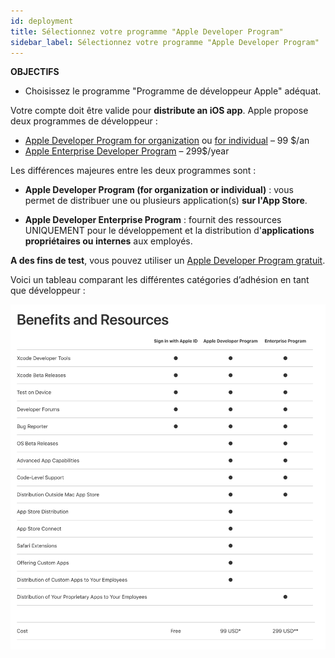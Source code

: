 ```yaml
---
id: deployment
title: Sélectionnez votre programme "Apple Developer Program"
sidebar_label: Sélectionnez votre programme "Apple Developer Program"
---
```

<div class = "objectives"> 

**OBJECTIFS**

* Choisissez le programme "Programme de développeur Apple" adéquat.</div> 

Votre compte doit être valide pour **distribute an iOS app**. Apple propose deux programmes de développeur :

* [Apple Developer Program for organization](register-apple-developer-program-organization.html) ou [for individual](register-apple-developer-program-individual.html) – 99 $/an 
* [Apple Enterprise Developer Program](register-apple-developer-enterprise-program.html) – 299$/year

Les différences majeures entre les deux programmes sont :

* **Apple Developer Program (for organization or individual)** : vous permet de distribuer une ou plusieurs application(s) **sur l'App Store**.

* **Apple Developer Enterprise Program** : fournit des ressources UNIQUEMENT pour le développement et la distribution d'**applications propriétaires ou internes** aux employés.

**A des fins de test**, vous pouvez utiliser un [Apple Developer Program gratuit](free-developer-account.html).

Voici un tableau comparant les différentes catégories d’adhésion en tant que développeur :

![Developer membership levels](assets/test-build/FreeTestingAppleDeveloperAccount.png)